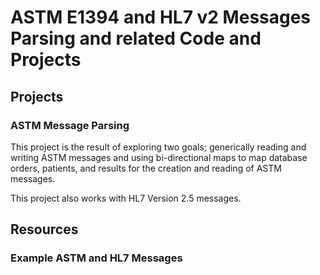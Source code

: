 # ASTM E1394 and HL7 v2 Messages Parsing and related Code and Projects

## Projects

### ASTM Message Parsing
This project is the result of exploring two goals; generically reading and writing ASTM messages and using bi-directional maps to map database orders, patients, and results for the creation and reading of ASTM messages.

This project also works with HL7 Version 2.5 messages.


## Resources

### Example ASTM and HL7 Messages


